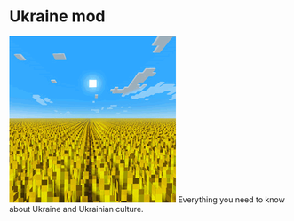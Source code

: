 # Ukraine mod
![icon.png](src%2Fmain%2Fresources%2Fassets%2Fukraine%2Ficon.png)
Everything you need to know about Ukraine and Ukrainian culture.
